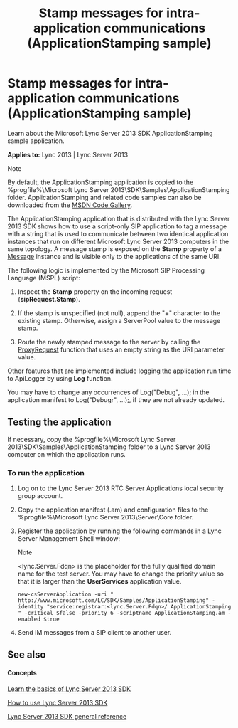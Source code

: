 ﻿---
title: Stamp messages for intra-application communications (ApplicationStamping sample)
TOCTitle: Stamp messages for intra-application communications (ApplicationStamping sample)
ms:assetid: 4289fcb6-5208-41d2-bbe7-a75458acaa96
ms:mtpsurl: https://msdn.microsoft.com/library/Dn439090(v=office.15)
ms:contentKeyID: 57096244
ms.date: 07/24/2014
mtps_version: v=office.15
---

# Stamp messages for intra-application communications (ApplicationStamping sample)

Learn about the Microsoft Lync Server 2013 SDK ApplicationStamping sample application.


**Applies to:** Lync 2013 | Lync Server 2013


> [!NOTE]
> <P>By default, the ApplicationStamping application is copied to the %progfile%\Microsoft Lync Server 2013\SDK\Samples\ApplicationStamping folder. ApplicationStamping and related code samples can also be downloaded from the <A href="http://code.msdn.microsoft.com/lync-server-2013-stamp-bd30f0cc">MSDN Code Gallery</A>.</P>



The ApplicationStamping application that is distributed with the Lync Server 2013 SDK shows how to use a script-only SIP application to tag a message with a string that is used to communicate between two identical application instances that run on different Microsoft Lync Server 2013 computers in the same topology. A message stamp is exposed on the **Stamp** property of a [Message](https://msdn.microsoft.com/library/hh364768\(v=office.15\)) instance and is visible only to the applications of the same URI.

The following logic is implemented by the Microsoft SIP Processing Language (MSPL) script:

1.  Inspect the **Stamp** property on the incoming request (**sipRequest.Stamp**).

2.  If the stamp is unspecified (not null), append the "+" character to the existing stamp. Otherwise, assign a ServerPool value to the message stamp.

3.  Route the newly stamped message to the server by calling the [ProxyRequest](https://msdn.microsoft.com/library/hh364778\(v=office.15\)) function that uses an empty string as the URI parameter value.

Other features that are implemented include logging the application run time to ApiLogger by using **Log** function.

You may have to change any occurrences of Log("Debug", …); in the application manifest to Log("Debugr", …);, if they are not already updated.

## Testing the application

If necessary, copy the %progfile%\\Microsoft Lync Server 2013\\SDK\\Samples\\ApplicationStamping folder to a Lync Server 2013 computer on which the application runs.

### To run the application

1.  Log on to the Lync Server 2013 RTC Server Applications local security group account.

2.  Copy the application manifest (.am) and configuration files to the %progfile%\\Microsoft Lync Server 2013\\Server\\Core folder.

3.  Register the application by running the following commands in a Lync Server Management Shell window:
    

    > [!NOTE]
    > <P>&lt;lync.Server.Fdqn&gt; is the placeholder for the fully qualified domain name for the test server. You may have to change the priority value so that it is larger than the <STRONG>UserServices</STRONG> application value.</P>

    
        new-csServerApplication -uri " http://www.microsoft.com/LC/SDK/Samples/ApplicationStamping" -identity "service:registrar:<lync.Server.Fdqn>/ ApplicationStamping " -critical $false -priority 6 -scriptname ApplicationStamping.am -enabled $true

4.  Send IM messages from a SIP client to another user.

## See also

#### Concepts

[Learn the basics of Lync Server 2013 SDK](learn-the-basics-of-lync-server-2013-sdk.md)

[How to use Lync Server 2013 SDK](how-to-use-lync-server-2013-sdk.md)

[Lync Server 2013 SDK general reference](lync-server-2013-sdk-general-reference.md)


